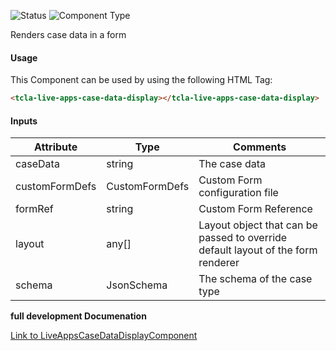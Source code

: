 
![Status][auto] ![Component Type][minor] <!--Component Meta {"created_by":"Auto", "reviewed_by":"Auto", "last_modified_by":"Auto", "comment":"display data"} Component Meta -->


<p>Renders case data in a form</p>



#### Usage


This Component can be used by using the following HTML Tag:

```html
<tcla-live-apps-case-data-display></tcla-live-apps-case-data-display>
```

#### Inputs

Attribute | Type | Comments
--- | --- | ---
caseData | string | The case data
customFormDefs | CustomFormDefs | Custom Form configuration file
formRef | string | Custom Form Reference
layout | any[] | Layout object that can be passed to override default layout of the form renderer
schema | JsonSchema | The schema of the case type


<b>full development Documenation</b>

[Link to LiveAppsCaseDataDisplayComponent](https://tibcosoftware.github.io/TCSTK-Angular/libdocs/tc-liveapps-lib/components/LiveAppsCaseDataDisplayComponent.html)


[auto]: https://img.shields.io/badge/Status-auto%20generated-lightgrey.svg?style=flat "auto generated"

[manually]: https://img.shields.io/badge/Status-manually%20created-yellow.svg?style=flat "manually created"

[draft]: https://img.shields.io/badge/Status-draft-red.svg?style=flat "draft"

[review]: https://img.shields.io/badge/Status-need%20review-yellowgreen.svg?style=flat "need review"

[review done]: https://img.shields.io/badge/Status-review%20done-green.svg?style=flat "review done"

[finalized]: https://img.shields.io/badge/Status-finalized-brightgreen.svg?style=flat "finalized"

[top]: https://img.shields.io/badge/Component%20Type-Top-blue.svg?style=flat "top Component"

[major]: https://img.shields.io/badge/Component%20Type-major%20Component-blue.svg?style=flat "major Component"

[minor]: https://img.shields.io/badge/Component%20Type-minor%20Component-blue.svg?style=flat "minor Component"


